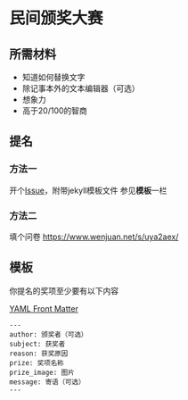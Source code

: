 # 民间颁奖大赛

## 所需材料
- 知道如何替换文字
- 除记事本外的文本编辑器（可选）
- 想象力
- 高于20/100的智商

## 提名

### 方法一
开个[Issue](https://github.com/buckle2000/custom-awards/issues)，附带jekyll模板文件
参见**模板**一栏

### 方法二
填个问卷
https://www.wenjuan.net/s/uya2aex/

## 模板
你提名的奖项至少要有以下内容

[YAML Front Matter](https://jekyllrb.com/docs/frontmatter/)
```
---
author: 颁奖者（可选）
subject: 获奖者
reason: 获奖原因
prize: 奖项名称
prize_image: 图片
message: 寄语（可选）
---
```
